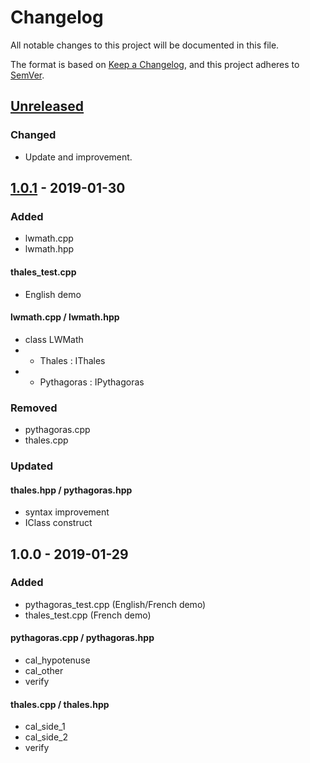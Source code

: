 # Changelog
All notable changes to this project will be documented in this file.

The format is based on [Keep a Changelog](https://keepachangelog.com/en/1.0.0/),
and this project adheres to [SemVer](http://semver.org/).

## [Unreleased]
### Changed
- Update and improvement.

## [1.0.1] - 2019-01-30
### Added
- lwmath.cpp
- lwmath.hpp
#### thales_test.cpp
- English demo
#### lwmath.cpp / lwmath.hpp
- class LWMath
- - Thales : IThales
- - Pythagoras : IPythagoras
### Removed
- pythagoras.cpp
- thales.cpp
### Updated
#### thales.hpp / pythagoras.hpp
-  syntax improvement
- IClass construct

## 1.0.0 - 2019-01-29
### Added
- pythagoras_test.cpp (English/French demo)
- thales_test.cpp (French demo)
#### pythagoras.cpp / pythagoras.hpp
- cal_hypotenuse
- cal_other
- verify
#### thales.cpp / thales.hpp
- cal_side_1
- cal_side_2
- verify

[Unreleased]: https://github.com/kanekireal/LWMath/compare/v1.0.0-release...HEAD
[1.0.1]: https://github.com/kanekireal/LWMath/compare/v1.0.0-release...v1.0.1-release

